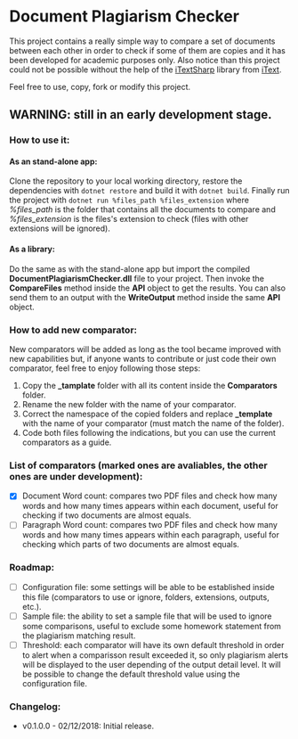 # Document Plagiarism Checker
This project contains a really simple way to compare a set of documents between each other in order to check if some of them are copies and it has been developed for academic purposes only. Also notice than this project could not be possible without the help of the [iTextSharp](https://developers.itextpdf.com/downloads) library from [iText](https://itextpdf.com/).

Feel free to use, copy, fork or modify this project.
## WARNING: still in an early development stage.
### How to use it:
#### As an stand-alone app:
Clone the repository to your local working directory, restore the dependencies with `dotnet restore` and build it with `dotnet build`. Finally run the project with `dotnet run %files_path %files_extension` where *%files_path* is the folder that contains all the documents to compare and *%files_extension* is the files's extension to check (files with other extensions will be ignored).
#### As a library:
Do the same as with the stand-alone app but import the compiled **DocumentPlagiarismChecker.dll** file to your project. Then invoke the **CompareFiles** method inside the **API** object to get the results. You can also send them to an output with the **WriteOutput** method inside the same **API** object.
### How to add new comparator:
New comparators will be added as long as the tool became improved with new capabilities but, if anyone wants to contribute or just code their own comparator, feel free to enjoy following those steps:
 1. Copy the **_tamplate** folder with all its content inside the **Comparators** folder.
 2. Rename the new folder with the name of your comparator.
 2. Correct the namespace of the copied folders and replace **_template** with the name of your comparator (must match the name of the folder).
 3. Code both files following the indications, but you can use the current comparators as a guide.
 ### List of comparators (marked ones are avaliables, the other ones are under development):
- [x] Document Word count: compares two PDF files and check how many words and how many times appears within each document, useful for checking if two documents are almost equals.
- [ ] Paragraph Word count: compares two PDF files and check how many words and how many times appears within each paragraph, useful for checking which parts of two documents are almost equals.
 ### Roadmap:
- [ ] Configuration file: some settings will be able to be established inside this file (comparators to use or ignore, folders, extensions, outputs, etc.).
- [ ] Sample file: the ability to set a sample file that will be used to ignore some comparisons, useful to exclude some homework statement from the plagiarism matching result.
- [ ] Threshold: each comparator will have its own default threshold in order to alert when a comparisson result exceeded it, so only plagiarism alerts will be displayed to the user depending of the output detail level. It will be possible to change the default threshold value using the configuration file. 
### Changelog:
- v0.1.0.0 - 02/12/2018: Initial release.
